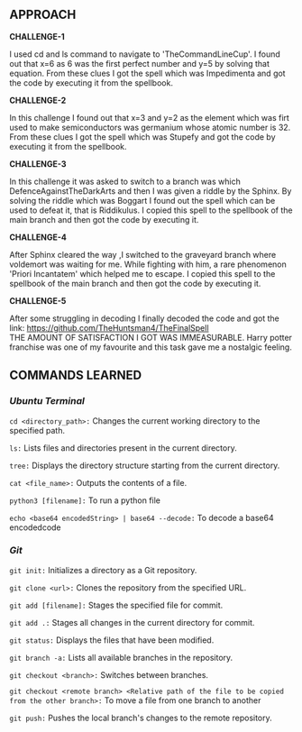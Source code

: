 ## APPROACH
**CHALLENGE-1**

I used cd and ls command to navigate to 'TheCommandLineCup'. I found out that x=6 as 6 was the first perfect number and y=5 by solving that equation. From these clues I got the spell which was Impedimenta and got the code by executing it from the spellbook.

**CHALLENGE-2**

In this challenge I found out that x=3 and y=2 as the element which was firt used to make semiconductors was germanium whose atomic number is 32. From these clues I got the spell which was Stupefy and got the code by executing it from the spellbook. 

**CHALLENGE-3**

In this challenge it was asked to switch to a branch was which DefenceAgainstTheDarkArts and then I was given a riddle by the Sphinx. By solving the riddle which was Boggart I found out the spell which can be used to defeat it, that is Riddikulus. I copied this spell to the spellbook of the main branch and then got the code by executing it.

**CHALLENGE-4**

After Sphinx cleared the way ,I switched to the graveyard branch where voldemort was waiting for me. While fighting with him, a rare phenomenon 'Priori Incantatem' which helped me to escape. I copied this spell to the spellbook of the main branch and then got the code by executing it.

**CHALLENGE-5**

After some struggling in decoding I finally decoded the code and got the link: https://github.com/TheHuntsman4/TheFinalSpell   
THE AMOUNT OF SATISFACTION I GOT WAS IMMEASURABLE. Harry potter franchise was one of my favourite and this task gave me a nostalgic feeling.

## COMMANDS LEARNED

### *Ubuntu Terminal*

``cd <directory_path>:`` Changes the current working directory to the specified path.

``ls:`` Lists files and directories present in the current directory.

``tree:`` Displays the directory structure starting from the current directory.

``cat <file_name>:`` Outputs the contents of a file.

``python3 [filename]:`` To run a python file

``echo <base64 encodedString> | base64 --decode:`` To decode a base64 encodedcode

### *Git*

``git init:`` Initializes a directory as a Git repository.

``git clone <url>:`` Clones the repository from the specified URL.

``git add [filename]:`` Stages the specified file for commit.

``git add .:`` Stages all changes in the current directory for commit.

``git status:`` Displays the files that have been modified.

``git branch -a:`` Lists all available branches in the repository.

``git checkout <branch>:`` Switches between branches.

``git checkout <remote branch> <Relative path of the file to be copied from the other branch>:`` To move a file from one branch to another 

``git push:`` Pushes the local branch's changes to the remote repository.